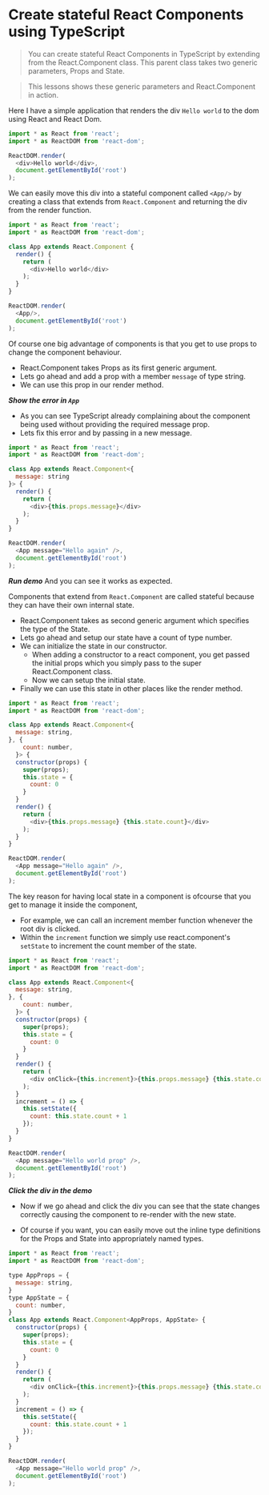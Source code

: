 # Create stateful React Components using TypeScript

> You can create stateful React Components in TypeScript by extending from the React.Component class. This parent class takes two generic parameters, Props and State.

> This lessons shows these generic parameters and React.Component in action.

Here I have a simple application that renders the div `Hello world` to the dom using React and React Dom.
```js
import * as React from 'react';
import * as ReactDOM from 'react-dom';

ReactDOM.render(
  <div>Hello world</div>,
  document.getElementById('root')
);
```

We can easily move this div into a stateful component called `<App/>` by creating a class that extends from `React.Component` and returning the div from the render function.

```js
import * as React from 'react';
import * as ReactDOM from 'react-dom';

class App extends React.Component {
  render() {
    return (
      <div>Hello world</div>
    );
  }
}

ReactDOM.render(
  <App/>,
  document.getElementById('root')
);
```

Of course one big advantage of components is that you get to use props to change the component behaviour.

* React.Component takes Props as its first generic argument.
* Lets go ahead and add a prop with a member `message` of type string.
* We can use this prop in our render method.

***Show the error in `App`***
* As you can see TypeScript already complaining about the component being used without providing the required message prop.
* Lets fix this error and by passing in a new message.

```js
import * as React from 'react';
import * as ReactDOM from 'react-dom';

class App extends React.Component<{
  message: string
}> {
  render() {
    return (
      <div>{this.props.message}</div>
    );
  }
}

ReactDOM.render(
  <App message="Hello again" />,
  document.getElementById('root')
);
```

***Run demo***
And you can see it works as expected.

Components that extend from `React.Component` are called stateful because they can have their own internal state.

* React.Component takes as second generic argument which specifies the type of the State.
* Lets go ahead and setup our state have a count of type number.
* We can initialize the state in our constructor.
  * When adding a constructor to a react component, you get passed the initial props which you simply pass to the super React.Component class.
  * Now we can setup the initial state.
* Finally we can use this state in other places like the render method.

```js
import * as React from 'react';
import * as ReactDOM from 'react-dom';

class App extends React.Component<{
  message: string,
}, {
    count: number,
  }> {
  constructor(props) {
    super(props);
    this.state = {
      count: 0
    }
  }
  render() {
    return (
      <div>{this.props.message} {this.state.count}</div>
    );
  }
}

ReactDOM.render(
  <App message="Hello again" />,
  document.getElementById('root')
);
```

The key reason for having local state in a component is ofcourse that you get to manage it inside the component,

* For example, we can call an increment member function whenever the root div is clicked.
* Within the `increment` function we simply use react.component's `setState` to increment the count member of the state.

```js
import * as React from 'react';
import * as ReactDOM from 'react-dom';

class App extends React.Component<{
  message: string,
}, {
    count: number,
  }> {
  constructor(props) {
    super(props);
    this.state = {
      count: 0
    }
  }
  render() {
    return (
      <div onClick={this.increment}>{this.props.message} {this.state.count}</div>
    );
  }
  increment = () => {
    this.setState({
      count: this.state.count + 1
    });
  }
}

ReactDOM.render(
  <App message="Hello world prop" />,
  document.getElementById('root')
);
```

***Click the div in the demo***
* Now if we go ahead and click the div you can see that the state changes correctly causing the component to re-render with the new state.

* Of course if you want, you can easily move out the inline type definitions for the Props and State into appropriately named types.

```js
import * as React from 'react';
import * as ReactDOM from 'react-dom';

type AppProps = {
  message: string,
}
type AppState = {
  count: number,
}
class App extends React.Component<AppProps, AppState> {
  constructor(props) {
    super(props);
    this.state = {
      count: 0
    }
  }
  render() {
    return (
      <div onClick={this.increment}>{this.props.message} {this.state.count}</div>
    );
  }
  increment = () => {
    this.setState({
      count: this.state.count + 1
    });
  }
}

ReactDOM.render(
  <App message="Hello world prop" />,
  document.getElementById('root')
);
```
